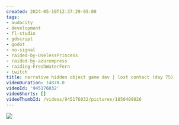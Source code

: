 ```yaml
---
created: 2024-05-10T12:37:29-05:00
tags:
- audacity
- development
- fl-studio
- gdscript
- godot
- no-signal
- raided-by-UselessPrincess
- raided-by-azurempress
- raiding-FreshWaterFern
- twitch
title: narrative hidden object game dev | lost contact (day 75)
videoDuration: 14870.0
videoId: '945176032'
videoShorts: []
videoThumbId: /videos/945176032/pictures/1850409026
---
```


![](20240510173729.jpg)
